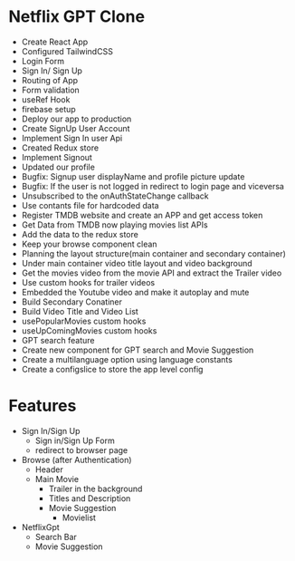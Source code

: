 # Netflix GPT Clone

- Create React App
- Configured TailwindCSS
- Login Form
- Sign In/ Sign Up 
- Routing of App 
- Form validation 
- useRef Hook 
- firebase setup
- Deploy our app to production
- Create SignUp User Account
- Implement Sign In user Api
- Created Redux store  
- Implement Signout
- Updated our profile
- Bugfix: Signup user displayName and profile picture update
- Bugfix: If the user is not logged in redirect to login page and viceversa
- Unsubscribed to the onAuthStateChange callback
- Use contants file for hardcoded data 
- Register TMDB website and create an APP and get access token
- Get Data from TMDB now playing movies list APIs
- Add the data to the redux store
- Keep your browse component clean
- Planning the layout structure(main container and secondary container)
- Under main container video title layout and video background
- Get the movies video from the movie API and extract the Trailer video
- Use custom hooks for trailer videos
- Embedded the Youtube video and make it autoplay and mute
- Build Secondary Conatiner
- Build Video Title and Video List
- usePopularMovies custom hooks
- useUpComingMovies custom hooks
- GPT search feature
- Create new component for GPT search and Movie Suggestion
- Create a multilanguage option using language constants
- Create a configslice to store the app level config


# Features

- Sign In/Sign Up
    - Sign in/Sign Up Form
    - redirect to browser page
- Browse (after Authentication)
    - Header
    - Main Movie
        - Trailer in the background
        - Titles and Description
        - Movie Suggestion
            - Movielist 
- NetflixGpt
    - Search Bar
    - Movie Suggestion